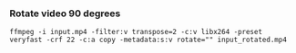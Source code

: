 ### Rotate video 90 degrees
```
ffmpeg -i input.mp4 -filter:v transpose=2 -c:v libx264 -preset veryfast -crf 22 -c:a copy -metadata:s:v rotate="" input_rotated.mp4
```